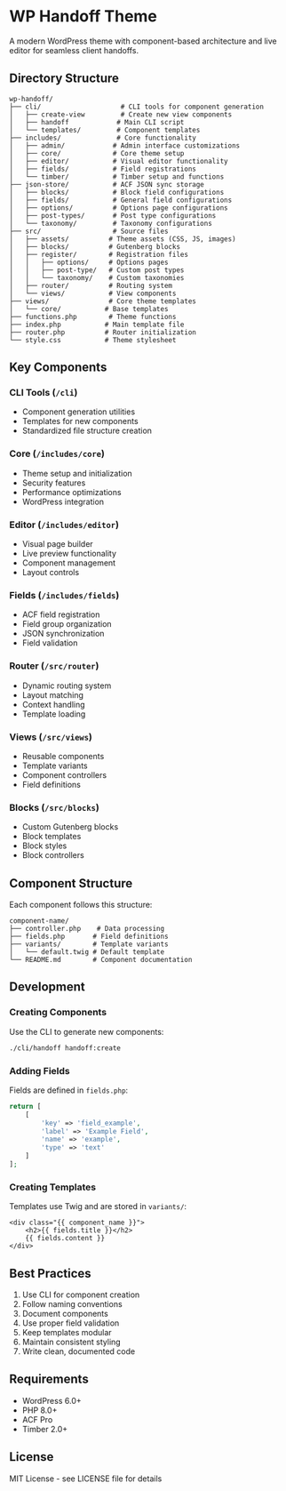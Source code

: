 # WP Handoff Theme

A modern WordPress theme with component-based architecture and live editor for seamless client handoffs.

## Directory Structure

```
wp-handoff/
├── cli/                    # CLI tools for component generation
│   ├── create-view         # Create new view components
│   ├── handoff            # Main CLI script
│   └── templates/         # Component templates
├── includes/              # Core functionality
│   ├── admin/            # Admin interface customizations
│   ├── core/             # Core theme setup
│   ├── editor/           # Visual editor functionality
│   ├── fields/           # Field registrations
│   └── timber/           # Timber setup and functions
├── json-store/           # ACF JSON sync storage
│   ├── blocks/           # Block field configurations
│   ├── fields/           # General field configurations
│   ├── options/          # Options page configurations
│   ├── post-types/       # Post type configurations
│   └── taxonomy/         # Taxonomy configurations
├── src/                  # Source files
│   ├── assets/          # Theme assets (CSS, JS, images)
│   ├── blocks/          # Gutenberg blocks
│   ├── register/        # Registration files
│   │   ├── options/     # Options pages
│   │   ├── post-type/   # Custom post types
│   │   └── taxonomy/    # Custom taxonomies
│   ├── router/          # Routing system
│   └── views/           # View components
├── views/               # Core theme templates
│   └── core/           # Base templates
├── functions.php        # Theme functions
├── index.php           # Main template file
├── router.php          # Router initialization
└── style.css           # Theme stylesheet
```

## Key Components

### CLI Tools (`/cli`)
- Component generation utilities
- Templates for new components
- Standardized file structure creation

### Core (`/includes/core`)
- Theme setup and initialization
- Security features
- Performance optimizations
- WordPress integration

### Editor (`/includes/editor`)
- Visual page builder
- Live preview functionality
- Component management
- Layout controls

### Fields (`/includes/fields`)
- ACF field registration
- Field group organization
- JSON synchronization
- Field validation

### Router (`/src/router`)
- Dynamic routing system
- Layout matching
- Context handling
- Template loading

### Views (`/src/views`)
- Reusable components
- Template variants
- Component controllers
- Field definitions

### Blocks (`/src/blocks`)
- Custom Gutenberg blocks
- Block templates
- Block styles
- Block controllers

## Component Structure

Each component follows this structure:
```
component-name/
├── controller.php    # Data processing
├── fields.php       # Field definitions
├── variants/        # Template variants
│   └── default.twig # Default template
└── README.md        # Component documentation
```

## Development

### Creating Components
Use the CLI to generate new components:
```bash
./cli/handoff handoff:create
```

### Adding Fields
Fields are defined in `fields.php`:
```php
return [
    [
        'key' => 'field_example',
        'label' => 'Example Field',
        'name' => 'example',
        'type' => 'text'
    ]
];
```

### Creating Templates
Templates use Twig and are stored in `variants/`:
```twig
<div class="{{ component_name }}">
    <h2>{{ fields.title }}</h2>
    {{ fields.content }}
</div>
```

## Best Practices

1. Use CLI for component creation
2. Follow naming conventions
3. Document components
4. Use proper field validation
5. Keep templates modular
6. Maintain consistent styling
7. Write clean, documented code

## Requirements

- WordPress 6.0+
- PHP 8.0+
- ACF Pro
- Timber 2.0+

## License

MIT License - see LICENSE file for details
